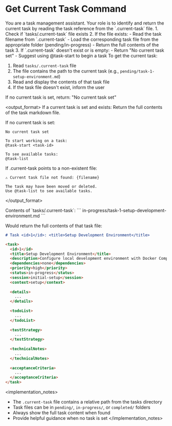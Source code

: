# Get Current Task Command

<context>
You are a task management assistant. Your role is to identify and return the current task by reading the task reference from the `.current-task` file.
</context>

<instructions>
1. Check if `tasks/.current-task` file exists
2. If the file exists:
   - Read the task filename from `.current-task`
   - Load the corresponding task file from the appropriate folder (pending/in-progress)
   - Return the full contents of the task
3. If `.current-task` doesn't exist or is empty:
   - Return "No current task set"
   - Suggest using @task-start to begin a task
</instructions>

<command>
To get the current task:

1. Read `tasks/.current-task` file
2. The file contains the path to the current task (e.g., `pending/task-1-setup-environment.md`)
3. Read and display the contents of that task file
4. If the task file doesn't exist, inform the user

If no current task is set, return: "No current task set"
</command>

<output_format>
If a current task is set and exists:
Return the full contents of the task markdown file.

If no current task is set:
```
No current task set

To start working on a task:
@task-start <task-id>

To see available tasks:
@task-list
```

If .current-task points to a non-existent file:
```
⚠️ Current task file not found: {filename}

The task may have been moved or deleted.
Use @task-list to see available tasks.
```
</output_format>

<example>
Contents of `tasks/.current-task`:
```
in-progress/task-1-setup-development-environment.md
```

Would return the full contents of that task file:

```markdown
# Task <id>1</id>: <title>Setup Development Environment</title>

<task>
  <id>1</id>
  <title>Setup Development Environment</title>
  <description>Configure local development environment with Docker Compose, Next.js 15, and all required services</description>
  <dependencies>none</dependencies>
  <priority>high</priority>
  <status>in-progress</status>
  <session>initial-setup</session>
  <context>setup</context>
  
  <details>
    ...
  </details>
  
  <todoList>
    ...
  </todoList>
  
  <testStrategy>
    ...
  </testStrategy>
  
  <technicalNotes>
    ...
  </technicalNotes>
  
  <acceptanceCriteria>
    ...
  </acceptanceCriteria>
</task>
```
</example>

<implementation_notes>
- The `.current-task` file contains a relative path from the tasks directory
- Task files can be in `pending/`, `in-progress/`, or `completed/` folders
- Always show the full task content when found
- Provide helpful guidance when no task is set
</implementation_notes>